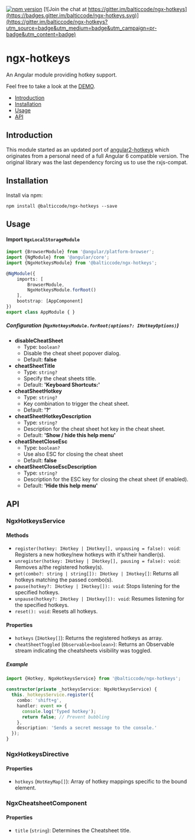 [![npm version](https://img.shields.io/npm/v/@balticcode/ngx-hotkeys.svg)](https://www.npmjs.com/package/@balticcode/ngx-hotkeys) [![Join the chat at https://gitter.im/balticcode/ngx-hotkeys](https://badges.gitter.im/balticcode/ngx-hotkeys.svg)](https://gitter.im/balticcode/ngx-hotkeys?utm_source=badge&utm_medium=badge&utm_campaign=pr-badge&utm_content=badge)
# ngx-hotkeys

An Angular module providing hotkey support.

Feel free to take a look at the [DEMO](https://balticcode.github.io/ngx-hotkeys/).

* [Introduction](#introduction)
* [Installation](#installation)
* [Usage](#usage)
* [API](#api)

## Introduction
This module started as an updated port of [angular2-hotkeys](https://github.com/brtnshrdr/angular2-hotkeys) which originates from a personal need of a full Angular 6 compatible version. The original library was the last dependency forcing us to use the rxjs-compat.

## Installation
Install via npm:
```
npm install @balticcode/ngx-hotkeys --save
```
## Usage

#### Import `NgxLocalStorageModule`

```ts
import {BrowserModule} from '@angular/platform-browser';
import {NgModule} from '@angular/core';
import {NgxHotkeysModule} from '@balticcode/ngx-hotkeys';

@NgModule({
    imports: [
        BrowserModule,
        NgxHotkeysModule.forRoot()
    ],
    bootstrap: [AppComponent]
})
export class AppModule { }
```
##### Configuration (`NgxHotkeysModule.forRoot(options?: IHotkeyOptions)`)

* __disableCheatSheet__
  * Type: `boolean?`
  * Disable the cheat sheet popover dialog.
  * Default: __false__
* __cheatSheetTitle__
  * Type: `string?`
  * Specify the cheat sheets title.
  * Default: __'Keyboard Shortcuts:'__
* __cheatSheetHotkey__
  * Type: `string?`
  * Key combination to trigger the cheat sheet.
  * Default: __'?'__
* __cheatSheetHotkeyDescription__
  * Type: `string?`
  * Description for the cheat sheet hot key in the cheat sheet.
  * Default: __'Show / hide this help menu'__
* __cheatSheetCloseEsc__
  * Type: `boolean?`
  * Use also ESC for closing the cheat sheet
  * Default: __false__
* __cheatSheetCloseEscDescription__
  * Type: `string?`
  * Description for the ESC key for closing the cheat sheet (if enabled).
  * Default: __'Hide this help menu'__
  
## API

### NgxHotkeysService

#### Methods

- `register(hotkey: IHotkey | IHotkey[], unpausing = false): void`: Registers a new hotkey/new hotkeys with it's/their handler(s).
- `unregister(hotkey: IHotkey | IHotkey[], pausing = false): void`: Removes a/the registered hotkey(s). 
- `get(combo?: string | string[]): IHotkey | IHotkey[]`: Returns all hotkeys matching the passed combo(s).
- `pause(hotkey?: IHotkey | IHotkey[]): void`: Stops listening for the specified hotkeys.
- `unpause(hotkey?: IHotkey | IHotkey[]): void`: Resumes listening for the specified hotkeys.
- `reset(): void`: Resets all hotkeys.

#### Properties

- `hotkeys` (`IHotkey[]`): Returns the registered hotkeys as array.
- `cheatSheetToggled` (`Observable<boolean>`): Returns an Observable stream indicating the cheatsheets visibility was toggled.

##### Example

```ts
import {Hotkey, NgxHotkeysService} from '@balticcode/ngx-hotkeys';

constructor(private _hotkeysService: NgxHotkeysService) {
  this._hotkeysService.register({
    combo: 'shift+g',
    handler: event => {
      console.log('Typed hotkey');
      return false; // Prevent bubbling
    },
    description: 'Sends a secret message to the console.'
  });
}
```

### NgxHotkeysDirective

#### Properties

- `hotkeys` (`HotKeyMap[]`): Array of hotkey mappings specific to the bound element.

### NgxCheatsheetComponent

#### Properties

- `title` (`string`): Determines the Cheatsheet title.
